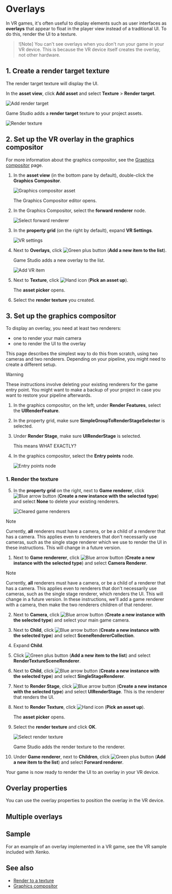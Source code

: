 # Overlays

In VR games, it's often useful to display elements such as user interfaces as **overlays** that appear to float in the player view instead of a traditional UI. To do this, render the UI to a texture.

> ![Note]
> You can't see overlays when you don't run your game in your VR device. This is because the VR device itself creates the overlay, not other hardware. 

## 1. Create a render target texture

The render target texture will display the UI.

In the **asset view**, click **Add asset** and select **Texture** > **Render target**.

![Add render target](../graphics/graphics-compositor/media/add-render-target.png)

Game Studio adds a **render target** texture to your project assets.

![Render texture](../graphics/graphics-compositor/media/render-target-texture-in-asset-view.png) 

## 2. Set up the VR overlay in the graphics compositor

For more information about the graphics compositor, see the [Graphics compositor](../graphics/graphics-compositor/index.md) page.

1. In the **asset view** (in the bottom pane by default), double-click the **Graphics Compositor**.

    ![Graphics compositor asset](../graphics/graphics-compositor/media/graphics-compositor-asset.png)

    The Graphics Compositor editor opens.

2. In the Graphics Compositor, select the **forward renderer** node.

    ![Select forward renderer](media/select-forward-renderer.png)

3. In the **property grid** (on the right by default), expand **VR Settings**.

    ![VR settings](media/vr-settings.png)

4. Next to **Overlays**, click ![Green plus button](~/manual/game-studio/media/green-plus-icon.png) (**Add a new item to the list**).

    Game Studio adds a new overlay to the list.

    ![Add VR item](media/add-overlay.png)

5. Next to **Texture**, click ![Hand icon](~/manual/game-studio/media/hand-icon.png) (**Pick an asset up**).

    The **asset picker** opens.

6. Select the **render texture** you created.

## 3. Set up the graphics compositor

To display an overlay, you need at least two renderers:

* one to render your main camera
* one to render the UI to the overlay

This page describes the simplest way to do this from scratch, using two cameras and two renderers. Depending on your pipeline, you might need to create a different setup.

> [!Warning]
> These instructions involve deleting your existing renderers for the game entry point. You might want to make a backup of your project in case you want to restore your pipeline afterwards.

1. In the graphics compositor, on the left, under **Render Features**, select the **UIRenderFeature**.

2. In the property grid, make sure **SimpleGroupToRenderStageSelector** is selected.

3. Under **Render Stage**, make sure **UIRenderStage** is selected.

    This means WHAT EXACTLY?

4. In the graphics compositor, select the **Entry points** node.

    ![Entry points node](../graphics/graphics-compositor/media/entry-points-node.png)

### 1. Render the texture

5. In the **property grid** on the right, next to **Game renderer**, click ![Blue arrow button](~/manual/game-studio/media/blue-arrow-icon.png) (**Create a new instance with the selected type**) and select **None** to delete your existing renderers.

    ![Cleared game renderers](../graphics/graphics-compositor/media/game-renderers-cleared.png)

> [!Note]
> Currently, **all** renderers must have a camera, or be a child of a renderer that has a camera. This applies even to renderers that don't necessarily use cameras, such as the single stage renderer which we use to render the UI in these instructions. This will change in a future version.

1. Next to **Game rendererer**, click ![Blue arrow button](~/manual/game-studio/media/blue-arrow-icon.png) (**Create a new instance with the selected type**) and select **Camera Renderer**.

> [!Note]
> Currently, **all** renderers must have a camera, or be a child of a renderer that has a camera. This applies even to renderers that don't necessarily use cameras, such as the single stage renderer, which renders the UI. This will change in a future version. In these instructions, we'll add a game renderer with a camera, then make the two renderers children of that renderer.

2. Next to **Camera**, click ![Blue arrow button](~/manual/game-studio/media/blue-arrow-icon.png) (**Create a new instance with the selected type**) and select your main game camera.

3. Next to **Child**, click ![Blue arrow button](~/manual/game-studio/media/blue-arrow-icon.png) (**Create a new instance with the selected type**) and select **SceneRendererCollection**.

4. Expand **Child**.

5. Click ![Green plus button](~/manual/game-studio/media/green-plus-icon.png) (**Add a new item to the list**) and select **RenderTextureSceneRenderer**.

6. Next to **Child**, click ![Blue arrow button](~/manual/game-studio/media/blue-arrow-icon.png) (**Create a new instance with the selected type**) and select **SingleStageRenderer**. 

7. Next to **Render Stage**, click ![Blue arrow button](~/manual/game-studio/media/blue-arrow-icon.png) (**Create a new instance with the selected type**) and select **UIRenderStage**. This is the renderer that renders the UI.

7. Next to **Render Texture**, click ![Hand icon](~/manual/game-studio/media/hand-icon.png) (**Pick an asset up**).

    The **asset picker** opens.

8. Select the **render texture** and click **OK**.

    ![Select render texture](../graphics/graphics-compositor/media/asset-picker-select-render-texture.png)

    Game Studio adds the render texture to the renderer.

10. Under **Game renderer**, next to **Children**, click ![Green plus button](~/manual/game-studio/media/green-plus-icon.png) (**Add a new item to the list**) and select **Forward renderer**.

Your game is now ready to render the UI to an overlay in your VR device.

## Overlay properties

You can use the overlay properties to position the overlay in the VR device.

## Multiple overlays

## Sample

For an example of an overlay implemented in a VR game, see the VR sample included with Xenko.

## See also

* [Render to a texture](../graphics/graphics-compositor/render-to-a-texture.md)
* [Graphics compositor](../graphics/graphics-compositor/index.md)
